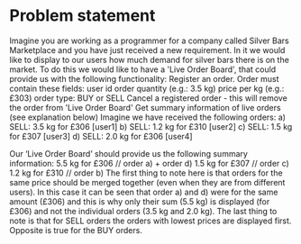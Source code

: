 # Problem statement

Imagine you are working as a programmer for a company called Silver Bars Marketplace and you have just received a new requirement. In it we would like to display to our users how much demand for silver bars there is on the market. To do this we would like to have a 'Live Order Board', that could provide us with the following functionality: 
Register an order. 
  Order must contain these fields: 
    user id 
    order quantity (e.g.: 3.5 kg) 
    price per kg (e.g.: £303) 
    order type: BUY or SELL 
    Cancel a registered order - this will remove the order from 'Live Order Board' 
Get summary information of live orders (see explanation below) 
    Imagine we have received the following orders: 
    a) SELL: 3.5 kg for £306 [user1] 
    b) SELL: 1.2 kg for £310 [user2] 
    c) SELL: 1.5 kg for £307 [user3] 
    d) SELL: 2.0 kg for £306 [user4] 
      
  Our ‘Live Order Board’ should provide us the following summary information: 
  5.5 kg for £306 // order a) + order d) 
  1.5 kg for £307 // order c) 
  1.2 kg for £310 // order b) 
  The first thing to note here is that orders for the same price should be merged together (even when they are from different users). In this case it can be seen that order a) and d) were for the same amount (£306) and this is why only their sum (5.5 kg) is displayed (for £306) and not the individual orders (3.5 kg and 2.0 kg). 
  The last thing to note is that for SELL orders the orders with lowest prices are displayed first. Opposite is true for the BUY orders.
